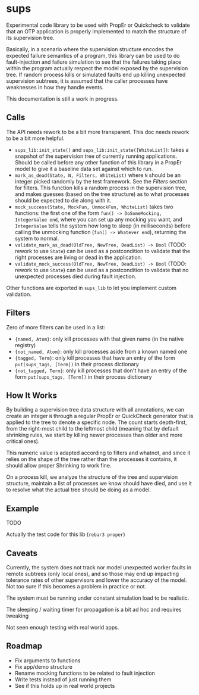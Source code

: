 sups
=====

Experimental code library to be used with PropEr or Quickcheck to validate that an OTP application is properly implemented to match the structure of its supervision tree.

Basically, in a scenario where the supervision structure encodes the expected failure semantics of a program, this library can be used to do fault-injection and failure simulation to see that the failures taking place within the program actually respect the model exposed by the supervision tree. If random process kills or simulated faults end up killing unexpected supervision subtrees, it is assumed that the caller processes have weaknesses in how they handle events.

This documentation is still a work in progress.

Calls
-----

The API needs rework to be a bit more transparent. This doc needs rework to be a bit more helpful.

- `sups_lib:init_state()` and `sups_lib:init_state([WhiteList])`: takes a snapshot of the supervision tree of currently running applications. Should be called before any other function of this library in a PropEr model to give it a baseline data set against which to run.
- `mark_as_dead(State, N, Filters, WhiteList)` where `N` should be an integer picked randomly by the test framework. See the _Filters_ section for filters. This function kills a random process in the supervision tree, and makes guesses (based on the tree structure) as to what processes should be expected to die along with it.
- `mock_success(State, MockFun, UnmockFun, WhiteList)` takes two functions: the first one of the form `fun() -> DoSomeMocking, IntegerValue end`, where you can set up any mocking you want, and `IntegerValue` tells the system how long to sleep (in milliseconds) before calling the unmocking function (`fun() -> Whatever end`), returning the system to normal.
- `validate_mark_as_dead(OldTree, NewTree, DeadList) -> Bool` (TODO: rework to use `State`) can be used as a postcondition to validate that the right processes are living or dead in the application.
- `validate_mock_success(OldTree, NewTree, DeadList) -> Bool` (TODO: rework to use `State`) can be used as a postcondition to validate that no unexpected processes died during fault injection.

Other functions are exported in `sups_lib` to let you implement custom validation.

Filters
-------

Zero of more filters can be used in a list:

- `{named, Atom}`: only kill processes with that given name (in the native registry)
- `{not_named, Atom}`: only kill processes aside from a known named one
- `{tagged, Term}`: only kill processes that have an entry of the form `put(sups_tags, [Term])` in their process dictionary
- `{not_tagged, Term}`: only kill processes that don't have an entry of the form `put(sups_tags, [Term])` in their process dictionary

How It Works
------------

By building a supervision tree data structure with all annotations, we can create an integer `N` through a regular PropEr or QuickCheck generator that is applied to the tree to denote a specific node. The count starts depth-first, from the right-most child to the leftmost child (meaning that by default shrinking rules, we start by killing newer processes than older and more critical ones).

This numeric value is adapted according to filters and whatnot, and since it relies on the shape of the tree rather than the processes it contains, it should allow proper Shrinking to work fine.

On a process kill, we analyze the structure of the tree and supervision structure, maintain a list of processes we know should have died, and use it to resolve what the actual tree should be doing as a model.

Example
-------
TODO

Actually the test code for this lib (`rebar3 proper`)

Caveats
-------

Currently, the system does not track nor model unexpected worker faults in remote subtrees (only local ones), and so those may end up impacting tolerance rates of other supervisors and lower the accuracy of the model. Not too sure if this becomes a problem in practice or not.

The system must be running under constant simulation load to be realistic.

The sleeping / waiting timer for propagation is a bit ad hoc and requires tweaking

Not seen enough testing with real world apps.

Roadmap
-------

- Fix arguments to functions
- Fix app/demo structure
- Rename mocking functions to be related to fault injection
- Write tests instead of just running them
- See if this holds up in real world projects